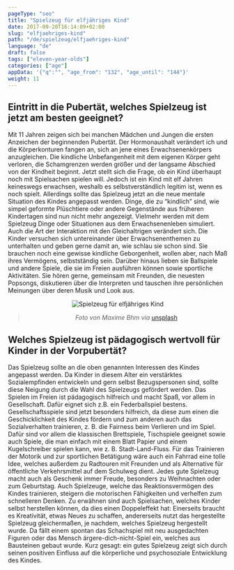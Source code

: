 ```yaml
---
pageType: "seo"
title: "Spielzeug für elfjähriges Kind"
date: 2017-09-20T16:14:09+02:00
slug: "elfjaehriges-kind"
path: "/de/spielzeug/elfjaehriges-kind"
language: "de"
draft: false
tags: ["eleven-year-olds"]
categories: ["age"]
appData: '{"q":"", "age_from": "132", "age_until": "144"}'
weight: 11
---
```


<h2> Eintritt in die Pubertät, welches Spielzeug ist jetzt am besten geeignet?</h2>

Mit 11 Jahren zeigen sich bei manchen Mädchen und Jungen die ersten Anzeichen der beginnenden Pubertät. Der Hormonaushalt verändert ich und die Körperkonturen fangen an, sich an jene eines Erwachsenenkörpers anzugleichen. Die kindliche Unbefangenheit mit dem eigenen Körper geht verloren, die Schamgrenzen werden größer und der langsame Abschied von der Kindheit beginnt. Jetzt stellt sich die Frage, ob ein Kind überhaupt noch mit Spielsachen spielen will. Jedoch ist ein Kind mit elf Jahren keineswegs erwachsen, weshalb es selbstverständlich legitim ist, wenn es noch spielt. Allerdings sollte das Spielzeug jetzt an die neue mentale Situation des Kindes angepasst werden. Dinge, die zu “kindlich” sind, wie simpel geformte Plüschtiere oder andere Gegenstände aus früheren Kindertagen sind nun nicht mehr angezeigt. Vielmehr werden mit dem Spielzeug Dinge oder Situationen aus dem Erwachsenenleben simuliert. Auch die Art der Interaktion mit den Gleichaltrigen verändert sich. Die Kinder versuchen sich untereinander über Erwachsenenthemen zu unterhalten und geben gerne damit an, wie schlau sie schon sind. Sie brauchen noch eine gewisse kindliche Geborgenheit, wollen aber, nach Maß ihres Vermögens, selbstständig sein. Darüber hinaus lieben sie Ballspiele und andere Spiele, die sie im Freien ausführen können sowie sportliche Aktivitäten. Sie hören gerne, gemeinsam mit Freunden, die neuesten Popsongs, diskutieren über die Interpreten und tauschen ihre persönlichen Meinungen über deren Musik und Look aus.

<div style="text-align:center">
<img src="https://d33wubrfki0l68.cloudfront.net/f4fc2651d6b81bbc2c5c2a2c618261066f19edd5/57d16/images/spielzeug-elfjaehriges-kind.jpg" alt="Spielzeug für elfjähriges Kind" />
 <blockquote>
  <p><em>Foto von Maxime Bhm via</em> <a href="https://unsplash.com/photos/6cQHvjzmZOU">unsplash</a></p>
</blockquote>
</div>

<h2>Welches Spielzeug ist pädagogisch wertvoll für Kinder in der Vorpubertät?</h2>

Das Spielzeug sollte an die oben genannten Interessen des Kindes angepasst werden. Da Kinder in diesem Alter ein verstärktes Sozialempfinden entwickeln und gern selbst Bezugspersonen sind, sollte diese Neigung durch die Wahl des Spielzeugs gefördert werden. Das Spielen im Freien ist pädagogisch hilfreich und macht Spaß, vor allem in Gesellschaft. Dafür eignet sich z.B. ein Federballspiel bestens. Gesellschaftsspiele sind jetzt besonders hilfreich, da diese zum einen die Geschicklichkeit des Kindes fördern und zum anderen auch das Sozialverhalten trainieren, z. B. die Fairness beim Verlieren und im Spiel. Dafür sind vor allem die klassischen Brettspiele, Tischspiele geeignet sowie auch Spiele, die man einfach mit einem Blatt Papier und einem Kugelschreiber spielen kann, wie z. B. Stadt-Land-Fluss. Für das Trainieren der Motorik und zur sportlichen Betätigung wäre auch ein Fahrrad eine tolle Idee, welches außerdem zu Radtouren mit Freunden und als Alternative für öffentliche Verkehrsmittel auf dem Schulweg dient. Jedes gute Spielzeug macht auch als Geschenk immer Freude, besonders zu Weihnachten oder zum Geburtstag. Auch Spielzeuge, welche das Reaktionsvermögen des Kindes trainieren, steigern die motorischen Fähigkeiten und verhelfen zum schnelleren Denken. Zu erwähnen sind auch Spielsachen, welches Kinder selbst herstellen können, da dies einen Doppeleffekt hat: Einerseits braucht es Kreativität, etwas Neues zu schaffen, andererseits nutzt das hergestellte Spielzeug gleichermaßen, je nachdem, welches Spielzeug hergestellt wurde. Da fällt einem spontan das Schachspiel mit neu ausgedachten Figuren oder das Mensch ärgere-dich-nicht-Spiel ein, welches aus Bausteinen gebaut wurde. Kurz gesagt: ein gutes Spielzeug zeigt sich durch seinen positiven Einfluss auf die körperliche und psychosoziale Entwicklung des Kindes.
